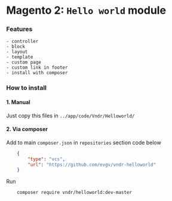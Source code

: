 # Magento 2: `Hello world` module

### Features
    - controller
    - block
    - layout
    - template
    - custom page
    - custom link in footer
    - install with composer

### How to install

#### 1. Manual
Just copy this files in `../app/code/Vndr/Helloworld/`

#### 2. Via composer

Add to main `composer.json` in `repositories` section code below
```json
    {
        "type": "vcs",
        "url": "https://github.com/evgv/vndr-helloworld"
    }
```


Run
```shell
    composer require vndr/helloworld:dev-master
```

